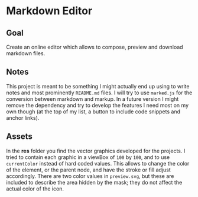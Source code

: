 # Markdown Editor

<!-- ## [Live Demo]() -->

## Goal

Create an online editor which allows to compose, preview and download markdown files.

## Notes

This project is meant to be something I might actually end up using to write notes and most prominently `README.md` files. I will try to use `marked.js` for the conversion between markdown and markup. In a future version I might remove the dependency and try to develop the features I need most on my own though (at the top of my list, a button to include code snippets and anchor links).

## Assets

In the **res** folder you find the vector graphics developed for the projects. I tried to contain each graphic in a viewBox of `100` by `100`, and to use `currentColor` instead of hard coded values. This allows to change the color of the element, or the parent node, and have the stroke or fill adjust accordingly. There are two color values in `preview.svg`, but these are included to describe the area hidden by the mask; they do not affect the actual color of the icon.
